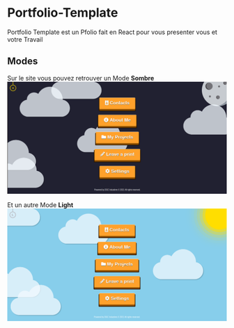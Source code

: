 # Portfolio-Template

Portfolio Template est un Pfolio fait en React pour vous presenter vous et votre Travail

## Modes

Sur le site vous pouvez retrouver un Mode **Sombre**
![Mode-1](https://github.com/Raiden-56/Portfolio-Template/blob/main/public/Site-Image-1.png)

Et un autre Mode **Light**
![Mode-2](https://github.com/Raiden-56/Portfolio-Template/blob/main/public/Site-Image-2.png "title-2")
